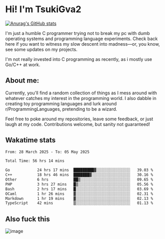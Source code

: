 # Hi! I'm TsukiGva2

[![Anurag's GitHub stats](https://github-readme-stats.vercel.app/api?username=tsukigva2&theme=gruvbox&show_icons=true)](https://github.com/anuraghazra/github-readme-stats)

I'm just a humble C programmer trying not to break my pc with dumb operating systems and programming language experiments. Check back here if you want to witness my slow descent into madness—or, you know, see some updates on my projects.

I'm not really invested into C programming as recently, as i mostly use Go/C++ at work.

## About me:

Currently, you'll find a random collection of things as I mess around with whatever catches my interest in the programming world. I also dabble in creating toy programming languages and lurk around r/ProgrammingLanguages, pretending to be a wizard.

Feel free to poke around my repositories, leave some feedback, or just laugh at my code. Contributions welcome, but sanity not guaranteed!


## Wakatime stats
<!--START_SECTION:waka-->

```txt
From: 28 March 2025 - To: 05 May 2025

Total Time: 56 hrs 14 mins

Go            24 hrs 17 mins  █████████▓░░░░░░░░░░░░░░░   39.03 %
C++           18 hrs 46 mins  ███████▓░░░░░░░░░░░░░░░░░   30.16 %
Other         6 hrs           ██▒░░░░░░░░░░░░░░░░░░░░░░   09.65 %
PHP           3 hrs 27 mins   █▒░░░░░░░░░░░░░░░░░░░░░░░   05.56 %
Bash          2 hrs 17 mins   █░░░░░░░░░░░░░░░░░░░░░░░░   03.69 %
OCaml         1 hr 26 mins    ▓░░░░░░░░░░░░░░░░░░░░░░░░   02.31 %
Markdown      1 hr 19 mins    ▓░░░░░░░░░░░░░░░░░░░░░░░░   02.13 %
TypeScript    42 mins         ▒░░░░░░░░░░░░░░░░░░░░░░░░   01.13 %
```

<!--END_SECTION:waka-->

## Also fuck this

![image](https://github.com/user-attachments/assets/02fe3cd0-a83b-47bd-91f9-fa3aafd29f5c)
